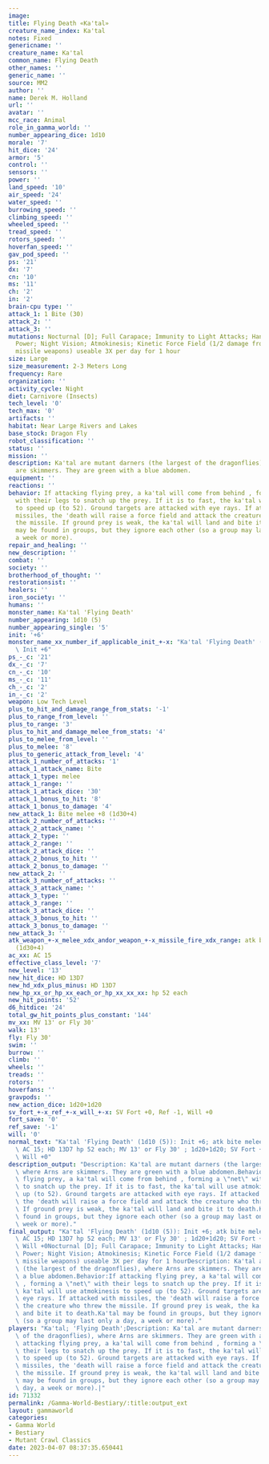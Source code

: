 ```yaml
---
image:
title: Flying Death «Ka'tal»
creature_name_index: Ka'tal
notes: Fixed
genericname: ''
creature_name: Ka'tal
common_name: Flying Death
other_names: ''
generic_name: ''
source: MM2
author: ''
name: Derek M. Holland
url: ''
avatar: ''
mcc_race: Animal
role_in_gamma_world: ''
number_appearing_dice: 1d10
morale: '7'
hit_dice: '24'
armor: '5'
control: ''
sensors: ''
power: ''
land_speed: '10'
air_speed: '24'
water_speed: ''
burrowing_speed: ''
climbing_speed: ''
wheeled_speed: ''
tread_speed: ''
rotors_speed: ''
hoverfan_speed: ''
gav_pod_speed: ''
ps: '21'
dx: '7'
cn: '10'
ms: '11'
ch: '2'
in: '2'
brain-cpu type: ''
attack_1: 1 Bite (30)
attack_2: ''
attack_3: ''
mutations: Nocturnal [D]; Full Carapace; Immunity to Light Attacks; Hands (eyes) of
  Power; Night Vision; Atmokinesis; Kinetic Force Field (1/2 damage from melee and
  missile weapons) useable 3X per day for 1 hour
size: Large
size_measurement: 2-3 Meters Long
frequency: Rare
organization: ''
activity_cycle: Night
diet: Carnivore (Insects)
tech_level: '0'
tech_max: '0'
artifacts: ''
habitat: Near Large Rivers and Lakes
base_stock: Dragon Fly
robot_classification: ''
status: ''
mission: ''
description: Ka'tal are mutant darners (the largest of the dragonflies), where Arns
  are skimmers. They are green with a blue abdomen.
equipment: ''
reactions: ''
behavior: If attacking flying prey, a ka'tal will come from behind , forming a "net"
  with their legs to snatch up the prey. If it is to fast, the ka'tal will use atmokinesis
  to speed up (to 52). Ground targets are attacked with eye rays. If attacked with
  missiles, the 'death will raise a force field and attack the creature who threw
  the missile. If ground prey is weak, the ka'tal will land and bite it to death.Ka'tal
  may be found in groups, but they ignore each other (so a group may last only a day,
  a week or more).
repair_and_healing: ''
new_description: ''
combat: ''
society: ''
brotherhood_of_thought: ''
restorationsist: ''
healers: ''
iron_society: ''
humans: ''
monster_name: Ka'tal 'Flying Death'
number_appearing: 1d10 (5)
number_appearing_single: '5'
init: '+6'
monster_name_xx_number_if_applicable_init_+-x: "Ka'tal 'Flying Death' (1d10 (5)):\
  \ Init +6"
ps_-_c: '21'
dx_-_c: '7'
cn_-_c: '10'
ms_-_c: '11'
ch_-_c: '2'
in_-_c: '2'
weapon: Low Tech Level
plus_to_hit_and_damage_range_from_stats: '-1'
plus_to_range_from_level: ''
plus_to_range: '3'
plus_to_hit_and_damage_melee_from_stats: '4'
plus_to_melee_from_level: ''
plus_to_melee: '8'
plus_to_generic_attack_from_level: '4'
attack_1_number_of_attacks: '1'
attack_1_attack_name: Bite
attack_1_type: melee
attack_1_range: ''
attack_1_attack_dice: '30'
attack_1_bonus_to_hit: '8'
attack_1_bonus_to_damage: '4'
new_attack_1: Bite melee +8 (1d30+4)
attack_2_number_of_attacks: ''
attack_2_attack_name: ''
attack_2_type: ''
attack_2_range: ''
attack_2_attack_dice: ''
attack_2_bonus_to_hit: ''
attack_2_bonus_to_damage: ''
new_attack_2: ''
attack_3_number_of_attacks: ''
attack_3_attack_name: ''
attack_3_type: ''
attack_3_range: ''
attack_3_attack_dice: ''
attack_3_bonus_to_hit: ''
attack_3_bonus_to_damage: ''
new_attack_3: ''
atk_weapon_+-x_melee_xdx_andor_weapon_+-x_missile_fire_xdx_range: atk bite melee +8
  (1d30+4)
ac_xx: AC 15
effective_class_level: '7'
new_level: '13'
new_hit_dice: HD 13D7
new_hd_xdx_plus_minus: HD 13D7
new_hp_xx_or_hp_xx_each_or_hp_xx_xx_xx: hp 52 each
new_hit_points: '52'
d6_hitdice: '24'
total_gw_hit_points_plus_constant: '144'
mv_xx: MV 13' or Fly 30'
walk: 13'
fly: Fly 30'
swim: ''
burrow: ''
climb: ''
wheels: ''
treads: ''
rotors: ''
hoverfans: ''
gravpods: ''
new_action_dice: 1d20+1d20
sv_fort_+-x_ref_+-x_will_+-x: SV Fort +0, Ref -1, Will +0
fort_save: '0'
ref_save: '-1'
will: '0'
normal_text: "Ka'tal 'Flying Death' (1d10 (5)): Init +6; atk bite melee +8 (1d30+4);\
  \ AC 15; HD 13D7 hp 52 each; MV 13' or Fly 30' ; 1d20+1d20; SV Fort +0, Ref -1,\
  \ Will +0"
description_output: "Description: Ka'tal are mutant darners (the largest of the dragonflies),\
  \ where Arns are skimmers. They are green with a blue abdomen.Behavior:If attacking\
  \ flying prey, a ka'tal will come from behind , forming a \"net\" with their legs\
  \ to snatch up the prey. If it is to fast, the ka'tal will use atmokinesis to speed\
  \ up (to 52). Ground targets are attacked with eye rays. If attacked with missiles,\
  \ the 'death will raise a force field and attack the creature who threw the missile.\
  \ If ground prey is weak, the ka'tal will land and bite it to death.Ka'tal may be\
  \ found in groups, but they ignore each other (so a group may last only a day, a\
  \ week or more)."
final_output: "Ka'tal 'Flying Death' (1d10 (5)): Init +6; atk bite melee +8 (1d30+4);\
  \ AC 15; HD 13D7 hp 52 each; MV 13' or Fly 30' ; 1d20+1d20; SV Fort +0, Ref -1,\
  \ Will +0Nocturnal [D]; Full Carapace; Immunity to Light Attacks; Hands (eyes) of\
  \ Power; Night Vision; Atmokinesis; Kinetic Force Field (1/2 damage from melee and\
  \ missile weapons) useable 3X per day for 1 hourDescription: Ka'tal are mutant darners\
  \ (the largest of the dragonflies), where Arns are skimmers. They are green with\
  \ a blue abdomen.Behavior:If attacking flying prey, a ka'tal will come from behind\
  \ , forming a \"net\" with their legs to snatch up the prey. If it is to fast, the\
  \ ka'tal will use atmokinesis to speed up (to 52). Ground targets are attacked with\
  \ eye rays. If attacked with missiles, the 'death will raise a force field and attack\
  \ the creature who threw the missile. If ground prey is weak, the ka'tal will land\
  \ and bite it to death.Ka'tal may be found in groups, but they ignore each other\
  \ (so a group may last only a day, a week or more)."
players: "Ka'tal; 'Flying Death';Description: Ka'tal are mutant darners (the largest\
  \ of the dragonflies), where Arns are skimmers. They are green with a blue abdomen.Behavior:If\
  \ attacking flying prey, a ka'tal will come from behind , forming a \"net\" with\
  \ their legs to snatch up the prey. If it is to fast, the ka'tal will use atmokinesis\
  \ to speed up (to 52). Ground targets are attacked with eye rays. If attacked with\
  \ missiles, the 'death will raise a force field and attack the creature who threw\
  \ the missile. If ground prey is weak, the ka'tal will land and bite it to death.Ka'tal\
  \ may be found in groups, but they ignore each other (so a group may last only a\
  \ day, a week or more).|"
id: 71332
permalink: /Gamma-World-Bestiary/:title:output_ext
layout: gammaworld
categories:
- Gamma World
- Bestiary
- Mutant Crawl Classics
date: 2023-04-07 08:37:35.650441
---
```

